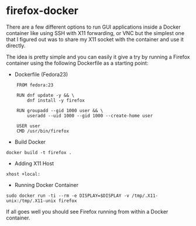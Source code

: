# firefox-docker

There are a few different options to run GUI applications inside a Docker container like using SSH with X11 forwarding, or VNC but the simplest one that I figured out was to share my X11 socket with the container and use it directly.

The idea is pretty simple and you can easily it give a try by running a Firefox container using the following Dockerfile as a starting point:

* Dockerfile (Fedora23)
```	
	FROM fedora:23

	RUN dnf update -y && \
        dnf install -y firefox

	RUN groupadd --gid 1000 user && \
        useradd --uid 1000 --gid 1000 --create-home user

	USER user
	CMD /usr/bin/firefox
```
* Build Docker
```
docker build -t firefox .
```
* Adding X11 Host
```
xhost +local:
```
* Running Docker Container
```
sudo docker run -ti --rm -e DISPLAY=$DISPLAY -v /tmp/.X11-unix:/tmp/.X11-unix firefox
```
If all goes well you should see Firefox running from within a Docker container.
